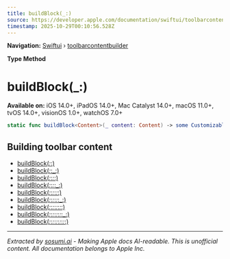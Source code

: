 ```yaml
---
title: buildBlock(_:)
source: https://developer.apple.com/documentation/swiftui/toolbarcontentbuilder/buildblock(_:)
timestamp: 2025-10-29T00:10:56.528Z
---
```


**Navigation:** [Swiftui](/documentation/swiftui) › [toolbarcontentbuilder](/documentation/swiftui/toolbarcontentbuilder)

**Type Method**

# buildBlock(_:)

**Available on:** iOS 14.0+, iPadOS 14.0+, Mac Catalyst 14.0+, macOS 11.0+, tvOS 14.0+, visionOS 1.0+, watchOS 7.0+

```swift
static func buildBlock<Content>(_ content: Content) -> some CustomizableToolbarContent where Content : CustomizableToolbarContent
```

## Building toolbar content

- [buildBlock(_:_:)](/documentation/swiftui/toolbarcontentbuilder/buildblock(_:_:))
- [buildBlock(_:_:_:)](/documentation/swiftui/toolbarcontentbuilder/buildblock(_:_:_:))
- [buildBlock(_:_:_:_:)](/documentation/swiftui/toolbarcontentbuilder/buildblock(_:_:_:_:))
- [buildBlock(_:_:_:_:_:)](/documentation/swiftui/toolbarcontentbuilder/buildblock(_:_:_:_:_:))
- [buildBlock(_:_:_:_:_:_:)](/documentation/swiftui/toolbarcontentbuilder/buildblock(_:_:_:_:_:_:))
- [buildBlock(_:_:_:_:_:_:_:)](/documentation/swiftui/toolbarcontentbuilder/buildblock(_:_:_:_:_:_:_:))
- [buildBlock(_:_:_:_:_:_:_:_:)](/documentation/swiftui/toolbarcontentbuilder/buildblock(_:_:_:_:_:_:_:_:))
- [buildBlock(_:_:_:_:_:_:_:_:_:)](/documentation/swiftui/toolbarcontentbuilder/buildblock(_:_:_:_:_:_:_:_:_:))
- [buildBlock(_:_:_:_:_:_:_:_:_:_:)](/documentation/swiftui/toolbarcontentbuilder/buildblock(_:_:_:_:_:_:_:_:_:_:))

---

*Extracted by [sosumi.ai](https://sosumi.ai) - Making Apple docs AI-readable.*
*This is unofficial content. All documentation belongs to Apple Inc.*
